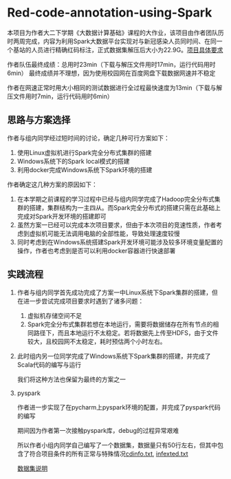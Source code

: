 # Red-code-annotation-using-Spark
本项目为作者大二下学期《大数据计算基础》课程的大作业，该项目由作者团队历时两周完成，内容为利用Spark大数据平台实现对与新冠感染人员同时间、在同一个基站的人员进行精确红码标注，正式数据集解压后大小为22.9G。[项目具体要求](大作业要求.docx)

作者队伍最终成绩：总用时23min（下载与解压文件用时17min，运行代码用时6min）
最终成绩并不理想，因为使用校园网在百度网盘下载数据网速并不稳定

作者在网速正常时用大小相同的测试数据进行全过程最快速度为13min（下载与解压文件用时7min，运行代码用时6min）
## 思路与方案选择
作者与组内同学经过短时间的讨论，确定几种可行方案如下：
1. 使用Linux虚拟机进行Spark完全分布式集群的搭建
2. Windows系统下的Spark local模式的搭建
3. 利用docker完成Windows系统下Spark环境的搭建

作者确定这几种方案的原因如下：
1. 在本学期之前课程的学习过程中已经与组内同学完成了Hadoop完全分布式集群的搭建，集群结构为一主四从。而Spark完全分布式的搭建只需在此基础上完成对Spark开发环境的搭建即可
2. 虽然方案一已经可以完成本次项目要求，但由于本次项目的竞速性质，作者考虑到虚拟机可能无法调用电脑的全部性能，导致处理速度较慢
3. 同时考虑到在Windows系统搭建Spark开发环境可能涉及较多环境变量配置的操作，作者也考虑到是否可以利用docker容器进行快速部署

## 实践流程
1. 作者与组内同学首先成功完成了方案一中Linux系统下Spark集群的搭建，但在进一步尝试完成项目要求时遇到了诸多问题：
   
   1. 虚拟机存储空间不足
   2. Spark完全分布式集群若想在本地运行，需要将数据储存在所有节点的相同路径下，而且本地运行不太稳定。若将数据先上传至HDFS，由于文件较大，且校园网不太稳定，耗时预估两个小时左右。

2. 此时组内另一位同学完成了Windows系统下Spark集群的搭建，并完成了Scala代码的编写与运行

   我们将这种方法也保留为最终的方案之一

3. pyspark

   作者进一步实现了在pycharm上pyspark环境的配置，并完成了pyspark代码的编写
   
   期间因为作者第一次接触pyspark库，debug的过程异常艰难

   所以作者小组内同学自己编写了一个数据集，数据量只有50行左右，但其中包含了符合项目条件的所有正常与特殊情况[cdinfo.txt](DATA/cdinfo_s.txt), [infexted.txt](DATA/infected_s.txt)

   [数据集说明](DATA/感染者（类型）.txt)
